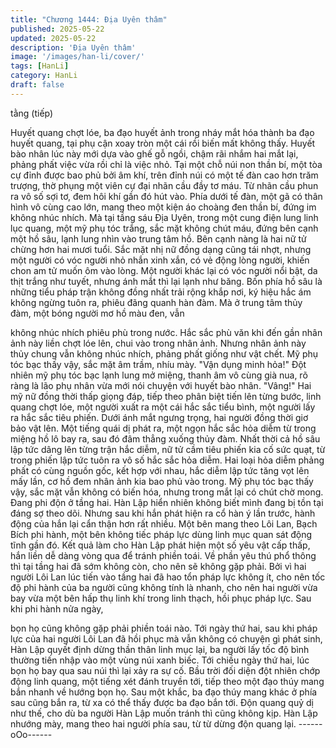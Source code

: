 ```yaml
---
title: "Chương 1444: Địa Uyên thâm"
published: 2025-05-22
updated: 2025-05-22
description: 'Địa Uyên thâm'
image: '/images/han-li/cover/'
tags: [HanLi]
category: HanLi
draft: false
---
```


tằng (tiếp)

Huyết quang chợt lóe, ba đạo huyết ảnh trong nháy mắt hóa
thành ba đạo huyết quang, tại phụ cận xoay tròn một cái rồi biến
mất không thấy.
Huyết bào nhân lúc này mới dựa vào ghế gỗ ngồi, chậm rãi nhắm
hai mắt lại, phảng phất việc vừa rồi chỉ là việc nhỏ.
Tại một chỗ núi non thần bí, một tòa cự đỉnh được bao phủ bởi
âm khí, trên đỉnh núi có một tế đàn cao hơn trăm trượng, thờ
phụng một viên cự đại nhãn cầu đầy tơ máu.
Từ nhãn cầu phun ra vô số sợi tơ, đem hôi khí gần đó hút vào.
Phía dưới tế đàn, một gã có thân hình vô cùng cao lớn, mang
theo một kiện áo choàng đen thần bí, đứng im không nhúc nhích.
Mà tại tầng sáu Địa Uyên, trong một cung điện lung linh lục
quang, một mỹ phụ tóc trắng, sắc mặt không chút máu, đứng bên
cạnh một hồ sâu, lạnh lung nhìn vào trung tâm hồ. Bên cạnh nàng
là hai nữ tử chừng hơn hai mươi tuổi.
Sắc mặt nhị nữ đồng dạng cũng tái nhợt, nhưng một người có
vóc người nhỏ nhắn xinh xắn, có vẻ động lòng người, khiến chon
am tử muốn ôm vào lòng. Một người khác lại có vóc người nổi
bật, da thịt trắng như tuyết, nhưng ánh mắt thì lại lạnh như băng.
Bốn phía hồ sâu là những tiểu pháp trận không đồng nhất trải
rộng khắp nơi, ký hiệu hắc ám không ngừng tuôn ra, phiêu đãng
quanh hàn đàm.
Mà ở trung tâm thủy đàm, một bóng người mơ hồ màu đen, vẫn

không nhúc nhích phiêu phù trong nước.
Hắc sắc phù văn khi đến gần nhân ảnh này liền chợt lóe lên, chui
vào trong nhân ảnh. Nhưng nhân ảnh này thủy chung vẫn không
nhúc nhích, phảng phất giống như vật chết. Mỹ phụ tóc bạc thấy
vậy, sắc mặt âm trầm, nhíu mày. "Vận dụng minh hỏa!" Đột nhiên
mỹ phụ tóc bạc lạnh lung mở miệng, thanh âm vô cùng già nua,
rõ ràng là lão phụ nhân vừa mới nói chuyện với huyết bào nhân.
"Vâng!" Hai mỹ nữ đồng thời thấp giọng đáp, tiếp theo phân biệt
tiến lên từng bước, linh quang chợt lóe, một người xuất ra một cái
hắc sắc tiểu bình, một người lấy ra hắc sắc tiêu phiến. Dưới ánh
mắt ngưng trọng, hai người đồng thời giơ bảo vật lên.
Một tiếng quái dị phát ra, một ngọn hắc sắc hỏa diễm từ trong
miệng hồ lô bay ra, sau đó đâm thẳng xuống thủy đàm.
Nhất thời cả hồ sâu lập tức dâng lên từng trận hắc diễm, nữ tử
cầm tiêu phiến kia cố sức quạt, từ trong phiến lập tức tuôn ra vô
số hắc sắc hỏa diễm. Hai loại hỏa diễm phảng phất có cùng
nguồn gốc, kết hợp với nhau, hắc diễm lập tức tăng vọt lên mấy
lần, cơ hồ đem nhân ảnh kia bao phủ vào trong. Mỹ phụ tóc bạc
thấy vậy, sắc mặt vẫn không có biến hóa, nhưng trong mắt lại có
chút chờ mong. Đang phi độn ở tầng hai. Hàn Lập hiển nhiên
không biết mình đang bị tồn tại đáng sợ theo dõi. Nhưng sau khi
hắn phát hiện ra cổ hàn ý lần trước, hành động của hắn lại cẩn
thận hơn rất nhiều.
Một bên mang theo Lôi Lan, Bạch Bích phi hành, một bên không
tiếc pháp lực dùng linh mục quan sát động tĩnh gần đó.
Kết quả làm cho Hàn Lập phát hiện một số yêu vật cấp thấp, hắn
liền dễ dàng vòng qua để tránh phiền toái. Về phần yêu thú phổ
thông thì tại tầng hai đã sớm không còn, cho nên sẽ không gặp
phải.
Bởi vì hai người Lôi Lan lúc tiến vào tầng hai đã hao tổn pháp lực
không ít, cho nên tốc độ phi hành của ba người cũng không tính
là nhanh, cho nên hai người vừa bay vừa một bên hấp thụ linh khí
trong linh thạch, hồi phục pháp lực. Sau khi phi hành nửa ngày,

bọn họ cũng không gặp phải phiền toái nào.
Tới ngày thứ hai, sau khi pháp lực của hai người Lôi Lan đã hồi
phục mà vẫn không có chuyện gì phát sinh, Hàn Lập quyết định
dừng thần thân linh mục lại, ba người lấy tốc độ bình thường tiến
nhập vào một vùng núi xanh biếc. Tới chiều ngày thứ hai, lúc bọn
họ bay qua sau núi thì lại xảy ra sự cố.
Bầu trời đối diện đột nhiên chớp động linh quang, một tiếng xét
đánh truyền tới, tiếp theo một đạo thúy mang bắn nhanh về
hướng bọn họ.
Sau một khắc, ba đạo thúy mang khác ở phía sau cũng bắn ra, từ
xa có thể thấy được ba đạo bắn tới.
Độn quang quỷ dị như thế, cho dù ba người Hàn Lập muốn tránh
thì cũng không kịp. Hàn Lập nhướng mày, mang theo hai người
phía sau, từ từ dừng độn quang lại.
------oOo------
